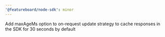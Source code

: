 ```yaml
---
'@featureboard/node-sdk': minor
---
```


Add maxAgeMs option to on-request update strategy to cache responses in the SDK for 30 seconds by default

